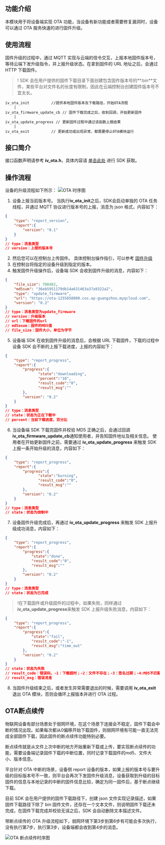 ## 功能介绍

本模块用于将设备端实现 OTA 功能，当设备有新功能或者需要修复漏洞时，设备可以通过 OTA 服务快速的进行固件升级。

## 使用流程

固件升级的过程中，通过 MQTT 实现与云端的信令交互，上报本地固件版本号，等待云端下发升级指令，并上报升级状态。在拿到固件的 URL 地址之后，会通过 HTTP 下载固件。

>! SDK 会在用户提供的固件下载目录下面创建包含固件版本号的**.bin**文件，某些平台对文件名的长度有限制，因此在云端控制台创建固件版本号不宜太长。

```
iv_ota_init          //提供本地固件版本及下载路径，开始OTA流程
    |
iv_ota_firmware_update_cb // 固件下载完成之后，收到回调，开始更新固件
    |
iv_ota_update_progress // 更新固件过程中通过该函数上报结果
    |
iv_ota_exit          // 更新成功或出现异常，都需要停止OTA模块运行
```

## 接口简介

接口函数声明请参考 **iv_ota.h**，具体内容请 [单击此处](https://cloud.tencent.com/apply/p/ozpml9a5po) 进行 SDK 获取。

## 操作流程

设备的升级流程如下所示：
![OTA 时序图](https://main.qcloudimg.com/raw/a2f10ab90959a23b1675201b1e2311e0.jpg)

1. 设备上报当前版本号。
   当执行**iv_ota_init**之后，SDK会启动单独的 OTA 任务线程，并通过 MQTT 协议进行版本号的上报，消息为 json 格式，内容如下：
```json
{
	"type": "report_version",
	"report":{
    	"version": "0.1"
	}
}
// type：消息类型
// version：上报的版本号
```
2. 然后您可以在控制台上传固件。
   具体控制台操作指引，可以参考 [固件升级](https://cloud.tencent.com/document/product/1131/56756)
3. 在控制台将指定的设备升级到指定的版本。
4. 触发固件升级操作后，设备端 SDK 会收到固件升级的消息，内容如下：
``` json
{
    "file_size": 708482,
    "md5sum": "36eb5951179db14a631463a37a9322a2",
    "type": "update_firmware",
    "url": "https://ota-1255858890.cos.ap-guangzhou.myqcloud.com",
    "version": "0.2"
}
// type：消息类型为update_firmware
// version：升级版本
// url：下载固件的url
// md5asum：固件的MD5值
// file_size：固件大小，单位为字节
```
5. 设备端 SDK 在收到固件升级的消息后，会根据 URL 下载固件，下载的过程中设备 SDK 会不断的上报下载进度，上报的内容如下： 
```json
{
    "type": "report_progress",
    "report":{
        "progress":{
               "state":"downloading",
          	   "percent":"10",
               "result_code":"0",
               "result_msg":""
        },
        "version": "0.2"
    }
}
// type：消息类型
// state：状态为正在下载中
// percent：当前下载进度，百分比
```
6. 当设备端 SDK 下载完固件并校验 MD5 正确之后，会通过回调**iv_ota_firmware_update_cb**通知使用者，并告知固件地址及相关信息。
   使用者在开始更新固件之前，需要通过 **iv_ota_update_progress** 来触发 SDK 上报一条开始升级的消息，内容如下：

```json
{
    "type": "report_progress",
    "report":{
        "progress":{
               "state":"burning",
               "result_code":"0",
               "result_msg":""
        },
        "version": "0.2"
    }
}
// type：消息类型
// state：状态为烧制中
```
7. 设备固件升级完成后，再通过 **iv_ota_update_progress** 来触发 SDK 上报升级成功消息，内容如下：
```json
{
	"type": "report_progress",
	"report":{
		"progress":{
       		"state":"done",
       		"result_code":"0",
       		"result_msg":""
		},
		"version": "0.2"
	}
}
// type：消息类型
// state：状态为已完成
```
>!在下载固件或升级固件的过程中，如果失败，同样通过**iv_ota_update_progress**来触发 SDK 上报升级失败消息，内容如下：
>
```json
{
	"type": "report_progress",
	"report":{
		"progress":{
       		"state":"fail",
       		"result_code":"-1",
       		"result_msg":"time_out"
		},
		"version": "0.2"
	}
}
// state：状态为失败
// result_code：错误码，-1：下载超时；-2：文件不存在；-3：签名过期；-4:MD5不匹配；-5：更新固件失败
// result_msg：错误消息
```
8. 当固件升级结束之后，或者发生异常需要退出的时候，需要调用 **iv_ota_exit** 退出 OTA 模块，否则会循环上报版本并进行 OTA 过程。

## OTA断点续传

物联网设备有部分场景处于弱网环境，在这个场景下连接会不稳定，固件下载会中断的情况出现。如果每次都从0偏移开始下载固件，则弱网环境有可能一直无法完成全部固件下载，因此固件的断点续传功能特别必要。

断点续传就是从文件上次中断的地方开始重新下载或上传，要实现断点续传的功能，需要设备端记录固件下载的中断位置，同时记录下载固件的md5、文件大小、版本信息。

平台针对 OTA 中断的场景，设备侧 report 设备的版本，如果上报的版本号与要升级的目标版本号不一致，则平台会再次下发固件升级消息，设备获取到升级的目标固件的信息与本地记录的中断的固件信息比较，确定为同一固件后，基于断点继续下载。

目前 SDK 会在用户提供的固件下载路径下，创建 json 文件实现记录描述，如果固件下载路径下除了 bin 固件文件，还存在一个文本文件，则说明固件下载还未完成，在固件下载完成并校验无误之后，SDK 会自动删除文本描述文件。

带断点续传的 OTA 升级流程如下，弱网环境下第3步到第6步有可能会多次执行，没有执行第7步，执行第3步，设备端都会收到第4步的消息。

![OTA 断点续传时序图](https://main.qcloudimg.com/raw/5d17e84352b59ea448fb95824ea53e6d.jpg)
